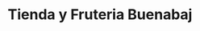 ---
title: "Tienda y Fruteria Buenabaj"
url: /chattanooga/tienda-y-fruteria-buenabaj/
shop: Supermarkt
---